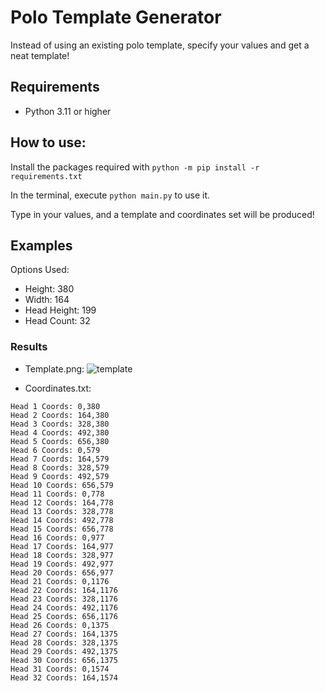 # Polo Template Generator
Instead of using an existing polo template, specify your values and get a neat template!

## Requirements
- Python 3.11 or higher

## How to use:
Install the packages required with `python -m pip install -r requirements.txt`

In the terminal, execute `python main.py` to use it.

Type in your values, and a template and coordinates set will be produced!


## Examples
Options Used:
- Height: 380
- Width: 164
- Head Height: 199
- Head Count: 32
### Results
- Template.png:
![template](https://github.com/sealldeveloper/incredibox-modding-docs/assets/120470330/3d0d449a-d5d0-4284-95ca-606acc384976)


- Coordinates.txt:
```
Head 1 Coords: 0,380
Head 2 Coords: 164,380
Head 3 Coords: 328,380
Head 4 Coords: 492,380
Head 5 Coords: 656,380
Head 6 Coords: 0,579
Head 7 Coords: 164,579
Head 8 Coords: 328,579
Head 9 Coords: 492,579
Head 10 Coords: 656,579
Head 11 Coords: 0,778
Head 12 Coords: 164,778
Head 13 Coords: 328,778
Head 14 Coords: 492,778
Head 15 Coords: 656,778
Head 16 Coords: 0,977
Head 17 Coords: 164,977
Head 18 Coords: 328,977
Head 19 Coords: 492,977
Head 20 Coords: 656,977
Head 21 Coords: 0,1176
Head 22 Coords: 164,1176
Head 23 Coords: 328,1176
Head 24 Coords: 492,1176
Head 25 Coords: 656,1176
Head 26 Coords: 0,1375
Head 27 Coords: 164,1375
Head 28 Coords: 328,1375
Head 29 Coords: 492,1375
Head 30 Coords: 656,1375
Head 31 Coords: 0,1574
Head 32 Coords: 164,1574
```


